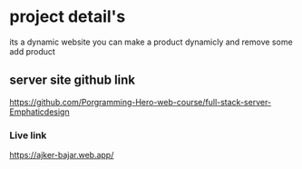 # project detail's
its a dynamic website you can make a product dynamicly and remove some add product 

## server site github link 
https://github.com/Porgramming-Hero-web-course/full-stack-server-Emphaticdesign

### Live link 
https://ajker-bajar.web.app/
